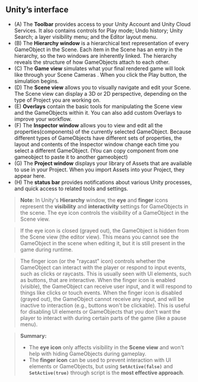 ## Unity’s interface


- (A) The **Toolbar** provides access to your Unity Account and Unity Cloud Services. It also contains controls for Play mode; Undo history; Unity Search; a layer visibility menu; and the Editor layout menu.
- (B) The **Hierarchy window** is a hierarchical text representation of every GameObject
 in the Scene. Each item in the Scene has an entry in the hierarchy, so the two windows are inherently linked. The hierarchy reveals the structure of how GameObjects attach to each other.
- (C) The **Game view** simulates what your final rendered game will look like through your Scene Cameras
. When you click the Play button, the simulation begins.
- (D) The **Scene view** allows you to visually navigate and edit your Scene. The Scene view
 can display a 3D or 2D perspective, depending on the type of Project you are working on.
- (E) **Overlays** contain the basic tools for manipulating the Scene view and the GameObjects within it. You can also add custom Overlays to improve your workflow.
- (F) The **Inspector window** allows you to view and edit all the properties(components) of the currently selected GameObject. Because different types of GameObjects have different sets of properties, the layout and contents of the Inspector window change each time you select a different GameObject. (You can copy component from one gameobject to paste it to another gameobject)
- (G) The **Project window** displays your library of Assets that are available to use in your Project. When you import Assets into your Project, they appear here.
- (H) The **status bar** provides notifications about various Unity processes, and quick access to related tools and settings.



> **Note**:  In Unity's **Hierarchy** window, the **eye** and **finger** icons represent the **visibility** and **interactivity** settings for GameObjects in the scene. The eye icon controls the visibility of a GameObject in the Scene view.

> If the eye icon is closed (grayed out), the GameObject is hidden from the Scene view (the editor view). This means you cannot see the GameObject in the scene when editing it, but it is still present in the game during runtime.

> The finger icon (or the "raycast" icon) controls whether the GameObject can interact with the player or respond to input events, such as clicks or raycasts. This is usually seen with UI elements, such as buttons, that are interactive.
> When the finger icon is enabled (visible), the GameObject can receive user input, and it will respond to things like clicks or touch events.
When the finger icon is disabled (grayed out), the GameObject cannot receive any input, and will be inactive to interaction (e.g., buttons won't be clickable).
This is useful for disabling UI elements or GameObjects that you don't want the player to interact with during certain parts of the game (like a pause menu).

> **Summary:** 
> -   The **eye icon** only affects visibility in the **Scene view** and won't help with hiding GameObjects during gameplay.
> -   The **finger icon** can be used to prevent interaction with UI elements or GameObjects, but using **`SetActive(false)`** and **`SetActive(true)`** through script is the **most effective approach**.
